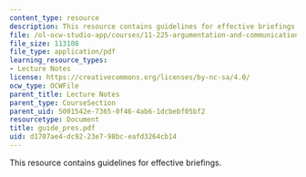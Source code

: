 ```yaml
---
content_type: resource
description: This resource contains guidelines for effective briefings.
file: /ol-ocw-studio-app/courses/11-225-argumentation-and-communication-fall-2006/d1707ae4dc9223e798bceafd3264cb14_guide_pres.pdf
file_size: 113108
file_type: application/pdf
learning_resource_types:
- Lecture Notes
license: https://creativecommons.org/licenses/by-nc-sa/4.0/
ocw_type: OCWFile
parent_title: Lecture Notes
parent_type: CourseSection
parent_uid: 5001542e-7365-0f46-4ab6-1dcbebf05bf2
resourcetype: Document
title: guide_pres.pdf
uid: d1707ae4-dc92-23e7-98bc-eafd3264cb14
---
```

This resource contains guidelines for effective briefings.